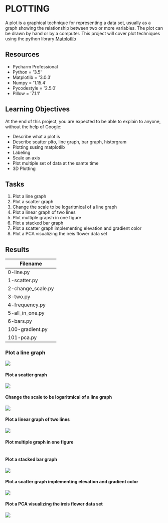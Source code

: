 # PLOTTING

A plot is a graphical technique for representing a data set, usually as a graph showing the relationship between two or more variables. The plot can be drawn by hand or by a computer. This project will cover plot techniques using the python library [Matplotlib](https://matplotlib.org/)

## Resources

- Pycharm Professional
- Python = '3.5'
- Matplotlib = '3.0.3'
- Numpy = '1.15.4'
- Pycodestyle = '2.5.0'
- Pillow = '7.1.1'

## Learning Objectives
At the end of this project, you are expected to be able to explain to anyone, without the help of Google:
- Describe what a plot is
- Describe scatter plto, line graph, bar graph, historgram
- Plotting susing matplotlib
- Labeling
- Scale an axis
- Plot multiple set of data at the samte time
- 3D Plotting

## Tasks

1. Plot a line graph
2. Plot a scatter graph
3. Change the scale to be logaritmical of a line graph
4. Plot a linear graph of two lines
5. Plot multiple grapsh in one figure
6. Plot a stacked bar graph
7. Plot a scatter graph implementing elevation and gradient color
8. Plot a PCA visualizing the ireis flower data set

## Results

| Filename |
| ------ |
| 0-line.py |
| 1-scatter.py |
| 2-change_scale.py |
| 3-two.py | 
| 4-frequency.py |
| 5-all_in_one.py |
| 6-bars.py | 
| 100-gradient.py |
| 101-pca.py |


### Plot a line graph

![](https://raw.githubusercontent.com/edward0rtiz/holbertonschool-machine_learning/master/math/0x01-plotting/plots/line.png)

#### Plot a scatter graph
![](https://raw.githubusercontent.com/edward0rtiz/holbertonschool-machine_learning/master/math/0x01-plotting/plots/scatter.png)

#### Change the scale to be logaritmical of a line graph
![](https://raw.githubusercontent.com/edward0rtiz/holbertonschool-machine_learning/master/math/0x01-plotting/plots/scale.png)

#### Plot a linear graph of two lines
![](https://raw.githubusercontent.com/edward0rtiz/holbertonschool-machine_learning/master/math/0x01-plotting/plots/two.png)

#### Plot multiple graph in one figure
![]()

#### Plot a stacked bar graph
![](https://raw.githubusercontent.com/edward0rtiz/holbertonschool-machine_learning/master/math/0x01-plotting/plots/bars.png)

#### Plot a scatter graph implementing elevation and gradient color
![](https://raw.githubusercontent.com/edward0rtiz/holbertonschool-machine_learning/master/math/0x01-plotting/plots/gradient.png)

#### Plot a PCA visualizing the ireis flower data set
![](https://raw.githubusercontent.com/edward0rtiz/holbertonschool-machine_learning/master/math/0x01-plotting/plots/PCA.png)

